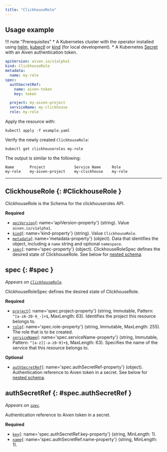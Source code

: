 ```yaml
---
title: "ClickhouseRole"
---
```


## Usage example

!!! note "Prerequisites"
	* A Kubernetes cluster with the operator installed using [helm](../installation/helm.md), [kubectl](../installation/kubectl.md) or [kind](../contributing/developer-guide.md) (for local development).
	* A Kubernetes [Secret](../authentication.md) with an Aiven authentication token.

```yaml linenums="1"
apiVersion: aiven.io/v1alpha1
kind: ClickhouseRole
metadata:
  name: my-role
spec:
  authSecretRef:
    name: aiven-token
    key: token

  project: my-aiven-project
  serviceName: my-clickhouse
  role: my-role
```

Apply the resource with:

```shell
kubectl apply -f example.yaml
```

Verify the newly created `ClickhouseRole`:

```shell
kubectl get clickhouseroles my-role
```

The output is similar to the following:
```shell
Name       Project             Service Name     Role       
my-role    my-aiven-project    my-clickhouse    my-role    
```

---

## ClickhouseRole {: #ClickhouseRole }

ClickhouseRole is the Schema for the clickhouseroles API.

**Required**

- [`apiVersion`](#apiVersion-property){: name='apiVersion-property'} (string). Value `aiven.io/v1alpha1`.
- [`kind`](#kind-property){: name='kind-property'} (string). Value `ClickhouseRole`.
- [`metadata`](#metadata-property){: name='metadata-property'} (object). Data that identifies the object, including a `name` string and optional `namespace`.
- [`spec`](#spec-property){: name='spec-property'} (object). ClickhouseRoleSpec defines the desired state of ClickhouseRole. See below for [nested schema](#spec).

## spec {: #spec }

_Appears on [`ClickhouseRole`](#ClickhouseRole)._

ClickhouseRoleSpec defines the desired state of ClickhouseRole.

**Required**

- [`project`](#spec.project-property){: name='spec.project-property'} (string, Immutable, Pattern: `^[a-zA-Z0-9_-]+$`, MaxLength: 63). Identifies the project this resource belongs to.
- [`role`](#spec.role-property){: name='spec.role-property'} (string, Immutable, MaxLength: 255). The role that is to be created.
- [`serviceName`](#spec.serviceName-property){: name='spec.serviceName-property'} (string, Immutable, Pattern: `^[a-z][-a-z0-9]+$`, MaxLength: 63). Specifies the name of the service that this resource belongs to.

**Optional**

- [`authSecretRef`](#spec.authSecretRef-property){: name='spec.authSecretRef-property'} (object). Authentication reference to Aiven token in a secret. See below for [nested schema](#spec.authSecretRef).

## authSecretRef {: #spec.authSecretRef }

_Appears on [`spec`](#spec)._

Authentication reference to Aiven token in a secret.

**Required**

- [`key`](#spec.authSecretRef.key-property){: name='spec.authSecretRef.key-property'} (string, MinLength: 1).
- [`name`](#spec.authSecretRef.name-property){: name='spec.authSecretRef.name-property'} (string, MinLength: 1).
